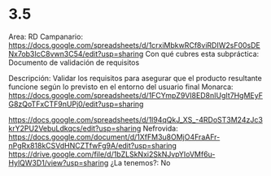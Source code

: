 # 3.5

Area: RD
Campanario: https://docs.google.com/spreadsheets/d/1crxiMbkwRCf8viRDIW2sF00sDENx7ob3IcC8vwn3C54/edit?usp=sharing
Con qué cubres esta subpráctica: Documento de validación de requisitos

Descripción: Validar los requisitos para asegurar que el producto resultante funcione según
lo previsto en el entorno del usuario final
Monarca: https://docs.google.com/spreadsheets/d/1FCYmpZ9VI8ED8nIUgIt7HgMEyFG8zQoTFxCTF9nUPj0/edit?usp=sharing

https://docs.google.com/spreadsheets/d/1l94qQkJ_XS_-4RDoST3M24zJc3krY2PU2VebuLdkqcs/edit?usp=sharing
Nefrovida: https://docs.google.com/document/d/1XfFM3u8OMjO4FraAFr-nPgRx818kCSVdHNCZTfwFg9A/edit?usp=sharing 
https://drive.google.com/file/d/1bZLSkNxi2SkNJvpYIoVMf6u-HylQW3D1/view?usp=sharing
¿La tenemos?: No